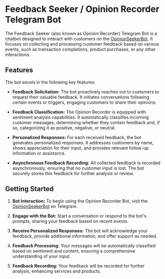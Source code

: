 # Feedback Seeker / Opinion Recorder Telegram Bot

The Feedback Seeker (also known as Opinion Recorder) Telegram Bot is a chatbot designed to interact with customers on the [OpinionSeekerBot](https://t.me/OpinionSeekerBot). It focuses on collecting and processing customer feedback based on various events, such as transaction completions, product purchases, or any other interactions.

## Features

The bot excels in the following key features:

- **Feedback Solicitation:** The bot proactively reaches out to customers to request their valuable feedback. It initiates conversations following certain events or triggers, engaging customers to share their opinions.

- **Feedback Classification:** The Opinion Recorder is equipped with sentiment analysis capabilities. It automatically classifies incoming customer messages, determining whether they contain feedback and, if so, categorizing it as positive, negative, or neutral.

- **Personalized Responses:** For each received feedback, the bot generates personalized responses. It addresses customers by name, shows appreciation for their input, and provides relevant follow-up information or assistance.

- **Asynchronous Feedback Recording:** All collected feedback is recorded asynchronously, ensuring that no customer input is lost. The bot securely stores this feedback for further analysis or review.

## Getting Started

1. **Bot Interaction:** To begin using the Opinion Recorder Bot, visit the [OpinionSeekerBot](https://t.me/OpinionSeekerBot) on Telegram.

2. **Engage with the Bot:** Start a conversation or respond to the bot's prompts, sharing your feedback based on recent events.

3. **Receive Personalized Responses:** The bot will acknowledge your feedback, provide additional information, and offer support as needed.

4. **Feedback Processing:** Your messages will be automatically classified based on sentiment and content, ensuring a comprehensive understanding of your input.

5. **Feedback Recording:** Your feedback will be recorded for further analysis, enhancing services and products.